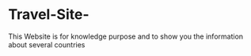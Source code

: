 # Travel-Site-
This Website is for knowledge purpose and to show you the information about several countries
